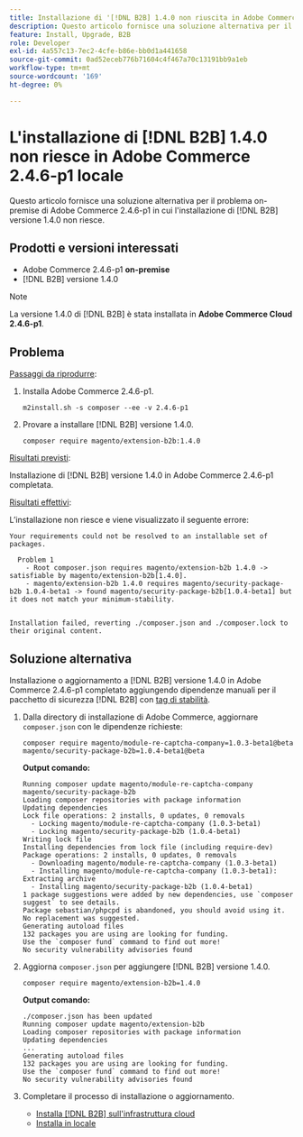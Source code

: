 ```yaml
---
title: Installazione di '[!DNL B2B] 1.4.0 non riuscita in Adobe Commerce 2.4.6-p1 on-premise'
description: Questo articolo fornisce una soluzione alternativa per il problema on-premise di Adobe Commerce 2.4.6-p1 in cui l'installazione della versione 1.4.0 di  [!DNL B2B]  non riesce.
feature: Install, Upgrade, B2B
role: Developer
exl-id: 4a557c13-7ec2-4cfe-b86e-bb0d1a441658
source-git-commit: 0ad52eceb776b71604c4f467a70c13191bb9a1eb
workflow-type: tm+mt
source-wordcount: '169'
ht-degree: 0%

---
```


# L&#39;installazione di [!DNL B2B] 1.4.0 non riesce in Adobe Commerce 2.4.6-p1 locale

Questo articolo fornisce una soluzione alternativa per il problema on-premise di Adobe Commerce 2.4.6-p1 in cui l&#39;installazione di [!DNL B2B] versione 1.4.0 non riesce.

## Prodotti e versioni interessati

* Adobe Commerce 2.4.6-p1 **on-premise**
* [!DNL B2B] versione 1.4.0

>[!NOTE]
>
>La versione 1.4.0 di [!DNL B2B] è stata installata in **Adobe Commerce Cloud 2.4.6-p1**.

## Problema

<u>Passaggi da riprodurre</u>:

1. Installa Adobe Commerce 2.4.6-p1.

   ```terminal
   m2install.sh -s composer --ee -v 2.4.6-p1
   ```

1. Provare a installare [!DNL B2B] versione 1.4.0.

   ```terminal
   composer require magento/extension-b2b:1.4.0
   ```

<u>Risultati previsti</u>:

Installazione di [!DNL B2B] versione 1.4.0 in Adobe Commerce 2.4.6-p1 completata.

<u>Risultati effettivi</u>:

L’installazione non riesce e viene visualizzato il seguente errore:

```terminal
Your requirements could not be resolved to an installable set of packages.

  Problem 1
    - Root composer.json requires magento/extension-b2b 1.4.0 -> satisfiable by magento/extension-b2b[1.4.0].
    - magento/extension-b2b 1.4.0 requires magento/security-package-b2b 1.0.4-beta1 -> found magento/security-package-b2b[1.0.4-beta1] but it does not match your minimum-stability.


Installation failed, reverting ./composer.json and ./composer.lock to their original content.
```

## Soluzione alternativa

Installazione o aggiornamento a [!DNL B2B] versione 1.4.0 in Adobe Commerce 2.4.6-p1 completato aggiungendo dipendenze manuali per il pacchetto di sicurezza [!DNL B2B] con [tag di stabilità](https://getcomposer.org/doc/04-schema.md#package-links).

1. Dalla directory di installazione di Adobe Commerce, aggiornare `composer.json` con le dipendenze richieste:

   ```terminal
   composer require magento/module-re-captcha-company=1.0.3-beta1@beta magento/security-package-b2b=1.0.4-beta1@beta
   ```

   **Output comando:**

   ```terminal
   Running composer update magento/module-re-captcha-company magento/security-package-b2b
   Loading composer repositories with package information
   Updating dependencies
   Lock file operations: 2 installs, 0 updates, 0 removals
     - Locking magento/module-re-captcha-company (1.0.3-beta1)
     - Locking magento/security-package-b2b (1.0.4-beta1)
   Writing lock file
   Installing dependencies from lock file (including require-dev)
   Package operations: 2 installs, 0 updates, 0 removals
     - Downloading magento/module-re-captcha-company (1.0.3-beta1)
     - Installing magento/module-re-captcha-company (1.0.3-beta1): Extracting archive
     - Installing magento/security-package-b2b (1.0.4-beta1)
   1 package suggestions were added by new dependencies, use `composer suggest` to see details.
   Package sebastian/phpcpd is abandoned, you should avoid using it. No replacement was suggested.
   Generating autoload files
   132 packages you are using are looking for funding.
   Use the `composer fund` command to find out more!
   No security vulnerability advisories found
   ```

1. Aggiorna `composer.json` per aggiungere [!DNL B2B] versione 1.4.0.

   ```terminal
   composer require magento/extension-b2b=1.4.0
   ```

   **Output comando:**

   ```terminal
   ./composer.json has been updated
   Running composer update magento/extension-b2b
   Loading composer repositories with package information
   Updating dependencies
   ...
   Generating autoload files
   132 packages you are using are looking for funding.
   Use the `composer fund` command to find out more!
   No security vulnerability advisories found
   ```

1. Completare il processo di installazione o aggiornamento.

   * [Installa [!DNL B2B] sull&#39;infrastruttura cloud](https://experienceleague.adobe.com/docs/commerce-cloud-service/user-guide/configure-store/b2b-module.html)
   * [Installa in locale](https://experienceleague.adobe.com/docs/commerce-admin/b2b/install.html)
